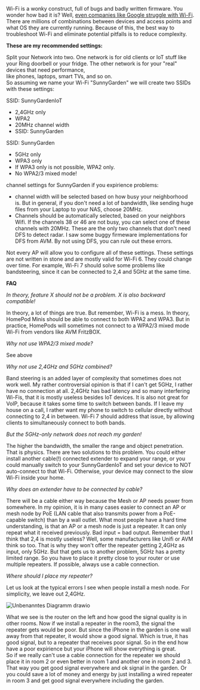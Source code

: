 Wi-Fi is a wonky construct, full of bugs and badly written firmware. You wonder how bad it is? Well, [even companies like Google struggle with Wi-Fi](https://www.reuters.com/technology/googles-newest-office-has-ai-designers-toiling-wi-fi-desert-2024-03-07/).
There are millions of combinations between devices and access points and what OS they are currently running. Because of this, the best way to troubleshoot Wi-Fi and eliminate potential pitfalls is to reduce complexity.

**These are my recommended settings:**

Split your Network into two. One network is for old clients or IoT stuff like your Ring doorbell or your fridge. The other network is for your "real" devices that need performance,   
like phones, laptops, smart TVs, and so on.  
So assuming we name your Wi-Fi "SunnyGarden" we will create two SSIDs with these settings:  

SSID: SunnyGardenIoT  
- 2,4GHz only  
- WPA2  
- 20MHz channel width  
- SSID: SunnyGarden  

SSID: SunnyGarden  
- 5GHz only  
- WPA3 only  
- If WPA3 only is not possible, WPA2 only.   
- No WPA2/3 mixed mode!
  
channel settings for SunnyGarden if you expirience problems: 
- channel width will be selected based on how busy your neighborhood is. But in general, if you don't need a lot of bandwidth, like sending huge files from your Laptop to your NAS, choose 20MHz.
- Channels should be automatically selected, based on your neighbors Wifi. If the channels 38 or 46 are not busy, you can select one of these channels with 20MHz. These are the only two channels that don't need DFS to detect radar. I saw some buggy firmeware implementations for DFS from AVM. By not using DFS, you can rule out these errors. 

Not every AP will allow you to configure all of these settings.
These settings are not written in stone and are mostly valid for Wi-Fi 6. They could change over time. 
For example, Wi-Fi 7 should solve some problems like bandsteering, since it can be connected to 2,4 and 5GHz at the same time. 

**FAQ**  

*In theory, feature X should not be a problem. X is also backward compatible!*

In theory, a lot of things are true. But remember, Wi-Fi is a mess. In theory, HomePod Minis should be able to connect to both WPA2 and WPA3. 
But in practice,  HomePods will sometimes not connect to a WPA2/3 mixed mode Wi-Fi from vendors like AVM FritzBOX.  

*Why not use WPA2/3 mixed mode?*

See above

*Why not use 2,4GHz and 5GHz combined?*

Band steering is an added layer of complexity that sometimes does not work well. 
My rather controversial opinion is that if I can't get 5GHz, I rather have no connection at all. 2,4GHz has bad latency and so many interfering Wi-Fis, that it is mostly useless besides IoT devices.
It is also not great for VoIP, because it takes some time to switch between bands. If I leave my house on a call, I rather want my phone to switch to cellular directly without connecting to 2,4 in between. Wi-Fi 7 should address that issue, by allowing clients to simultaneously connect to both bands. 

*But the 5GHz-only network does not reach my garden!*

The higher the bandwidth, the smaller the range and object penetration. That is physics. There are two solutions to this problem. You could either install another cable(!) connected extender to expand your range, or you could manually switch to your SunnyGardenIoT and set your device to NOT auto-connect to that Wi-Fi. Otherwise, your device may connect to the slow Wi-Fi inside your home.

*Why does an extender have to be connected by cable?*

There will be a cable either way because the Mesh or AP needs power from somewhere. In my opinion, it is in many cases easier to connect an AP or mesh node by PoE (LAN cable that also transmits power from a PoE-capable switch) than by a wall outlet. 
What most people have a hard time understanding, is that an AP or a mesh node is just a repeater. It can only repeat what it received previously. Bad input = bad output. 
Remember that I think that 2,4 is mostly useless? Well, some manufacturers like Unifi or AVM think so too. That is why they won't offer the repeater getting 2,4GHz as input, only 5GHz. But that gets us to another problem, 5GHz has a pretty limited range. So you have to place it pretty close to your router or use multiple repeaters.
If possible, always use a cable connection.  

*Where should I place my repeater?*

Let us look at the typical errors I see when people install a mesh node. For simplicity, we leave out 2,4GHz.

![Unbenanntes Diagramm drawio](https://github.com/jameskimmel/Wi-Fi/assets/17176225/34f24712-8576-4b58-b5b5-a9cdb634c768)

What we see is the router on the left and how good the signal quality is in other rooms. 
Now if we install a repeater in the room3, the signal the repeater gets would be poor. But since the iPhone in the garden is one wall away from that repeater, it would show a good signal. 
Which is true, it has good signal, but to a repeater that receives poor signal. So in the end how have a poor expirience but your iPhone will show everything is great.  
So if we really can't use a cable connection for the repeater we should place it in room 2 or even better in room 1 and another one in room 2 and 3. That way you get good signal everywhere and ok signal in the garden.  Or you could save a lot of money and energy by just installing a wired repeater in room 3 and get good signal everywhere including the garden. 

